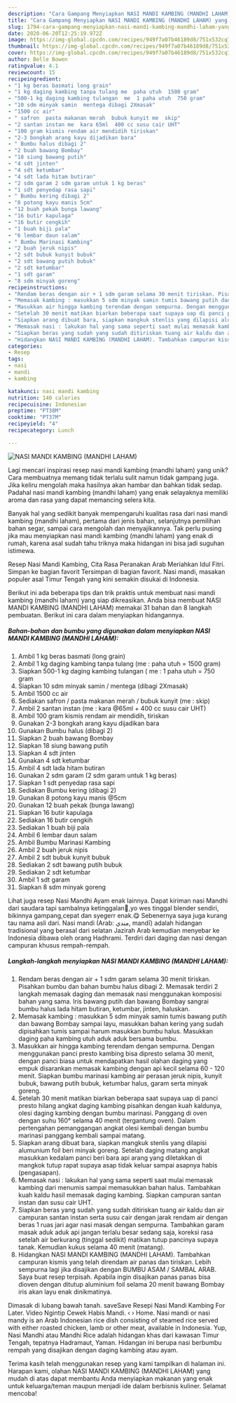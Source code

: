 ```yaml
---
description: "Cara Gampang Menyiapkan NASI MANDI KAMBING (MANDHI LAHAM) yang Enak Banget"
title: "Cara Gampang Menyiapkan NASI MANDI KAMBING (MANDHI LAHAM) yang Enak Banget"
slug: 1794-cara-gampang-menyiapkan-nasi-mandi-kambing-mandhi-laham-yang-enak-banget
date: 2020-06-20T12:25:19.972Z
image: https://img-global.cpcdn.com/recipes/949f7a07b46189d8/751x532cq70/nasi-mandi-kambing-mandhi-laham-foto-resep-utama.jpg
thumbnail: https://img-global.cpcdn.com/recipes/949f7a07b46189d8/751x532cq70/nasi-mandi-kambing-mandhi-laham-foto-resep-utama.jpg
cover: https://img-global.cpcdn.com/recipes/949f7a07b46189d8/751x532cq70/nasi-mandi-kambing-mandhi-laham-foto-resep-utama.jpg
author: Belle Bowen
ratingvalue: 4.1
reviewcount: 15
recipeingredient:
- "1 kg beras basmati long grain"
- "1 kg daging kambing tanpa tulang me  paha utuh  1500 gram"
- "500-1 kg daging kambing tulangan  me  1 paha utuh  750 gram"
- "10 sdm minyak samin  mentega dibagi 2Xmasak"
- "1500 cc air"
- " safron  pasta makanan merah  bubuk kunyit me  skip"
- "2 santan instan me  kara 65ml  400 cc susu cair UHT"
- "100 gram kismis rendam air mendidih tiriskan"
- "2-3 bongkah arang kayu dijadikan bara"
- " Bumbu halus dibagi 2"
- "2 buah bawang Bombay"
- "18 siung bawang putih"
- "4 sdt jinten"
- "4 sdt ketumbar"
- "4 sdt lada hitam butiran"
- "2 sdm garam 2 sdm garam untuk 1 kg beras"
- "1 sdt penyedap rasa sapi"
- " Bumbu kering dibagi 2"
- "8 potong kayu manis 5cm"
- "12 buah pekak bunga lawang"
- "16 butir kapulaga"
- "16 butir cengkih"
- "1 buah biji pala"
- "6 lembar daun salam"
- " Bumbu Marinasi Kambing"
- "2 buah jeruk nipis"
- "2 sdt bubuk kunyit bubuk"
- "2 sdt bawang putih bubuk"
- "2 sdt ketumbar"
- "1 sdt garam"
- "8 sdm minyak goreng"
recipeinstructions:
- "Rendam beras dengan air + 1 sdm garam selama 30 menit tiriskan. Pisahkan bumbu dan bahan bumbu halus dibagi 2. Memasak terdiri 2 langkah memasak daging dan memasak nasi menggunakan komposisi bahan yang sama. Iris bawang putih dan bawang Bombay sangrai bumbu halus lada hitam butiran, ketumbar, jinten, haluskan."
- "Memasak kambing : masukkan 5 sdm minyak samin tumis bawang putih dan bawang Bombay sampai layu, masukkan bahan kering yang sudah dipisahkan tumis sampai harum masukkan bumbu halus. Masukkan daging paha kambing utuh aduk aduk bersama bumbu."
- "Masukkan air hingga kambing terendam dengan sempurna. Dengan menggunakan panci presto kambing bisa dipresto selama 30 menit, dengan panci biasa untuk mendapatkan hasil olahan daging yang empuk disarankan memasak kambing dengan api kecil selama 60 - 120 menit. Siapkan bumbu marinasi kambing air perasan jeruk nipis, kunyit bubuk, bawang putih bubuk, ketumbar halus, garam serta minyak goreng."
- "Setelah 30 menit matikan biarkan beberapa saat supaya uap di panci presto hilang angkat daging kambing pisahkan dengan kuah kaldunya, olesi daging kambing dengan bumbu marinasi. Panggang di oven dengan suhu 160° selama 40 menit (tergantung oven). Dalam pertengahan pemanggangan angkat olesi kembali dengan bumbu marinasi panggang kembali sampai matang."
- "Siapkan arang dibuat bara, siapkan mangkuk stenlis yang dilapisi alumunium foil beri minyak goreng. Setelah daging matang angkat masukkan kedalam panci beri bara api arang yang diletakkan di mangkok tutup rapat supaya asap tidak keluar sampai asapnya habis (pengasapan)."
- "Memasak nasi : lakukan hal yang sama seperti saat mulai memasak kambing dari menumis sampai memasukkan bahan halus. Tambahkan kuah kaldu hasil memasak daging kambing. Siapkan campuran santan instan dan susu cair UHT."
- "Siapkan beras yang sudah yang sudah ditiriskan tuang air kaldu dan air campuran santan instan serta susu cair dengan jarak rendam air dengan beras 1 ruas jari agar nasi masak dengan sempurna. Tambahkan garam masak aduk aduk api jangan terlalu besar sedang saja, koreksi rasa setelah air berkurang (tinggal sedikit) matikan tutup pancinya supaya tanak. Kemudian kukus selama 40 menit (matang)."
- "Hidangkan NASI MANDI KAMBING (MANDHI LAHAM). Tambahkan campuran kismis yang telah direndam air panas dan tiriskan. Lebih sempurna lagi jika disajikan dengan BUMBU ASAM / SAMBAL ARAB. Saya buat resep terpisah. Apabila ingin disajikan panas panas bisa dioven dengan ditutup aluminium foil selama 20 menit bawang Bombay iris akan layu enak dinikmatinya."
categories:
- Resep
tags:
- nasi
- mandi
- kambing

katakunci: nasi mandi kambing 
nutrition: 140 calories
recipecuisine: Indonesian
preptime: "PT38M"
cooktime: "PT37M"
recipeyield: "4"
recipecategory: Lunch

---
```



![NASI MANDI KAMBING (MANDHI LAHAM)](https://img-global.cpcdn.com/recipes/949f7a07b46189d8/751x532cq70/nasi-mandi-kambing-mandhi-laham-foto-resep-utama.jpg)

Lagi mencari inspirasi resep nasi mandi kambing (mandhi laham) yang unik? Cara membuatnya memang tidak terlalu sulit namun tidak gampang juga. Jika keliru mengolah maka hasilnya akan hambar dan bahkan tidak sedap. Padahal nasi mandi kambing (mandhi laham) yang enak selayaknya memiliki aroma dan rasa yang dapat memancing selera kita.

Banyak hal yang sedikit banyak mempengaruhi kualitas rasa dari nasi mandi kambing (mandhi laham), pertama dari jenis bahan, selanjutnya pemilihan bahan segar, sampai cara mengolah dan menyajikannya. Tak perlu pusing jika mau menyiapkan nasi mandi kambing (mandhi laham) yang enak di rumah, karena asal sudah tahu triknya maka hidangan ini bisa jadi suguhan istimewa.

Resep Nasi Mandi Kambing, Cita Rasa Peranakan Arab Meriahkan Idul Fitri. Simpan ke bagian favorit Tersimpan di bagian favorit. Nasi mandi, masakan populer asal Timur Tengah yang kini semakin disukai di Indonesia.


Berikut ini ada beberapa tips dan trik praktis untuk membuat nasi mandi kambing (mandhi laham) yang siap dikreasikan. Anda bisa membuat NASI MANDI KAMBING (MANDHI LAHAM) memakai 31 bahan dan 8 langkah pembuatan. Berikut ini cara dalam menyiapkan hidangannya.

<!--inarticleads1-->

##### Bahan-bahan dan bumbu yang digunakan dalam menyiapkan NASI MANDI KAMBING (MANDHI LAHAM):

1. Ambil 1 kg beras basmati (long grain)
1. Ambil 1 kg daging kambing tanpa tulang (me : paha utuh = 1500 gram)
1. Siapkan 500-1 kg daging kambing tulangan ( me : 1 paha utuh = 750 gram
1. Siapkan 10 sdm minyak samin / mentega (dibagi 2Xmasak)
1. Ambil 1500 cc air
1. Sediakan  safron / pasta makanan merah / bubuk kunyit (me : skip)
1. Ambil 2 santan instan (me : kara @65ml + 400 cc susu cair UHT)
1. Ambil 100 gram kismis rendam air mendidih, tiriskan
1. Gunakan 2-3 bongkah arang kayu dijadikan bara
1. Gunakan  Bumbu halus (dibagi 2)
1. Siapkan 2 buah bawang Bombay
1. Siapkan 18 siung bawang putih
1. Siapkan 4 sdt jinten
1. Gunakan 4 sdt ketumbar
1. Ambil 4 sdt lada hitam butiran
1. Gunakan 2 sdm garam (2 sdm garam untuk 1 kg beras)
1. Siapkan 1 sdt penyedap rasa sapi
1. Sediakan  Bumbu kering (dibagi 2)
1. Gunakan 8 potong kayu manis @5cm
1. Gunakan 12 buah pekak (bunga lawang)
1. Siapkan 16 butir kapulaga
1. Sediakan 16 butir cengkih
1. Sediakan 1 buah biji pala
1. Ambil 6 lembar daun salam
1. Ambil  Bumbu Marinasi Kambing
1. Ambil 2 buah jeruk nipis
1. Ambil 2 sdt bubuk kunyit bubuk
1. Sediakan 2 sdt bawang putih bubuk
1. Sediakan 2 sdt ketumbar
1. Ambil 1 sdt garam
1. Siapkan 8 sdm minyak goreng


Lihat juga resep Nasi Mandhi Ayam enak lainnya. Dapat kiriman nasi Mandhi dari saudara tapi sambalnya ketinggalan🤭,yo wes tinggal blender sendiri, bikinnya gampang,cepat dan syegerr enak.😋 Sebenernya saya juga kurang tau nama asli dari. Nasi mandi (Arab: مندي, mandī) adalah hidangan tradisional yang berasal dari selatan Jazirah Arab kemudian menyebar ke Indonesia dibawa oleh orang Hadhrami. Terdiri dari daging dan nasi dengan campuran khusus rempah-rempah. 

<!--inarticleads2-->

##### Langkah-langkah menyiapkan NASI MANDI KAMBING (MANDHI LAHAM):

1. Rendam beras dengan air + 1 sdm garam selama 30 menit tiriskan. Pisahkan bumbu dan bahan bumbu halus dibagi 2. Memasak terdiri 2 langkah memasak daging dan memasak nasi menggunakan komposisi bahan yang sama. Iris bawang putih dan bawang Bombay sangrai bumbu halus lada hitam butiran, ketumbar, jinten, haluskan.
1. Memasak kambing : masukkan 5 sdm minyak samin tumis bawang putih dan bawang Bombay sampai layu, masukkan bahan kering yang sudah dipisahkan tumis sampai harum masukkan bumbu halus. Masukkan daging paha kambing utuh aduk aduk bersama bumbu.
1. Masukkan air hingga kambing terendam dengan sempurna. Dengan menggunakan panci presto kambing bisa dipresto selama 30 menit, dengan panci biasa untuk mendapatkan hasil olahan daging yang empuk disarankan memasak kambing dengan api kecil selama 60 - 120 menit. Siapkan bumbu marinasi kambing air perasan jeruk nipis, kunyit bubuk, bawang putih bubuk, ketumbar halus, garam serta minyak goreng.
1. Setelah 30 menit matikan biarkan beberapa saat supaya uap di panci presto hilang angkat daging kambing pisahkan dengan kuah kaldunya, olesi daging kambing dengan bumbu marinasi. Panggang di oven dengan suhu 160° selama 40 menit (tergantung oven). Dalam pertengahan pemanggangan angkat olesi kembali dengan bumbu marinasi panggang kembali sampai matang.
1. Siapkan arang dibuat bara, siapkan mangkuk stenlis yang dilapisi alumunium foil beri minyak goreng. Setelah daging matang angkat masukkan kedalam panci beri bara api arang yang diletakkan di mangkok tutup rapat supaya asap tidak keluar sampai asapnya habis (pengasapan).
1. Memasak nasi : lakukan hal yang sama seperti saat mulai memasak kambing dari menumis sampai memasukkan bahan halus. Tambahkan kuah kaldu hasil memasak daging kambing. Siapkan campuran santan instan dan susu cair UHT.
1. Siapkan beras yang sudah yang sudah ditiriskan tuang air kaldu dan air campuran santan instan serta susu cair dengan jarak rendam air dengan beras 1 ruas jari agar nasi masak dengan sempurna. Tambahkan garam masak aduk aduk api jangan terlalu besar sedang saja, koreksi rasa setelah air berkurang (tinggal sedikit) matikan tutup pancinya supaya tanak. Kemudian kukus selama 40 menit (matang).
1. Hidangkan NASI MANDI KAMBING (MANDHI LAHAM). Tambahkan campuran kismis yang telah direndam air panas dan tiriskan. Lebih sempurna lagi jika disajikan dengan BUMBU ASAM / SAMBAL ARAB. Saya buat resep terpisah. Apabila ingin disajikan panas panas bisa dioven dengan ditutup aluminium foil selama 20 menit bawang Bombay iris akan layu enak dinikmatinya.


Dimasak di lubang bawah tanah. saveSave Resepi Nasi Mandi Kambing For Later. Video Ngintip Cewek Habis Mandi. ‹ › Home. Nasi mandi or nasi mandy is an Arab Indonesian rice dish consisting of steamed rice served with either roasted chicken, lamb or other meat, available in Indonesia. Yup, Nasi Mandhi atau Mandhi Rice adalah hidangan khas dari kawasan Timur Tengah, tepatnya Hadramaut, Yaman. Hidangan ini berupa nasi berbumbu rempah yang disajikan dengan daging kambing atau ayam. 

Terima kasih telah menggunakan resep yang kami tampilkan di halaman ini. Harapan kami, olahan NASI MANDI KAMBING (MANDHI LAHAM) yang mudah di atas dapat membantu Anda menyiapkan makanan yang enak untuk keluarga/teman maupun menjadi ide dalam berbisnis kuliner. Selamat mencoba!
